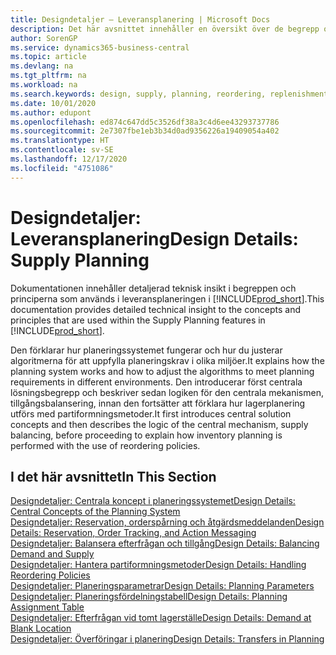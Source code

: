```yaml
---
title: Designdetaljer – Leveransplanering | Microsoft Docs
description: Det här avsnittet innehåller en översikt över de begrepp och metoder som används inom leveransplaneringsfunktionerna i Business Central.
author: SorenGP
ms.service: dynamics365-business-central
ms.topic: article
ms.devlang: na
ms.tgt_pltfrm: na
ms.workload: na
ms.search.keywords: design, supply, planning, reordering, replenishment
ms.date: 10/01/2020
ms.author: edupont
ms.openlocfilehash: ed874c647dd5c3526df38a3c4d6ee43293737786
ms.sourcegitcommit: 2e7307fbe1eb3b34d0ad9356226a19409054a402
ms.translationtype: HT
ms.contentlocale: sv-SE
ms.lasthandoff: 12/17/2020
ms.locfileid: "4751086"
---
```

# <a name="design-details-supply-planning"></a><span data-ttu-id="ec20d-103">Designdetaljer: Leveransplanering</span><span class="sxs-lookup"><span data-stu-id="ec20d-103">Design Details: Supply Planning</span></span>
<span data-ttu-id="ec20d-104">Dokumentationen innehåller detaljerad teknisk insikt i begreppen och principerna som används i leveransplaneringen i [!INCLUDE[prod_short](includes/prod_short.md)].</span><span class="sxs-lookup"><span data-stu-id="ec20d-104">This documentation provides detailed technical insight to the concepts and principles that are used within the Supply Planning features in [!INCLUDE[prod_short](includes/prod_short.md)].</span></span>  

<span data-ttu-id="ec20d-105">Den förklarar hur planeringssystemet fungerar och hur du justerar algoritmerna för att uppfylla planeringskrav i olika miljöer.</span><span class="sxs-lookup"><span data-stu-id="ec20d-105">It explains how the planning system works and how to adjust the algorithms to meet planning requirements in different environments.</span></span> <span data-ttu-id="ec20d-106">Den introducerar först centrala lösningsbegrepp och beskriver sedan logiken för den centrala mekanismen, tillgångsbalansering, innan den fortsätter att förklara hur lagerplanering utförs med partiformningsmetoder.</span><span class="sxs-lookup"><span data-stu-id="ec20d-106">It first introduces central solution concepts and then describes the logic of the central mechanism, supply balancing, before proceeding to explain how inventory planning is performed with the use of reordering policies.</span></span>  

## <a name="in-this-section"></a><span data-ttu-id="ec20d-107">I det här avsnittet</span><span class="sxs-lookup"><span data-stu-id="ec20d-107">In This Section</span></span>  
[<span data-ttu-id="ec20d-108">Designdetaljer: Centrala koncept i planeringssystemet</span><span class="sxs-lookup"><span data-stu-id="ec20d-108">Design Details: Central Concepts of the Planning System</span></span>](design-details-central-concepts-of-the-planning-system.md)  
[<span data-ttu-id="ec20d-109">Designdetaljer: Reservation, orderspårning och åtgärdsmeddelanden</span><span class="sxs-lookup"><span data-stu-id="ec20d-109">Design Details: Reservation, Order Tracking, and Action Messaging</span></span>](design-details-reservation-order-tracking-and-action-messaging.md)  
[<span data-ttu-id="ec20d-110">Designdetaljer: Balansera efterfrågan och tillgång</span><span class="sxs-lookup"><span data-stu-id="ec20d-110">Design Details: Balancing Demand and Supply</span></span>](design-details-balancing-demand-and-supply.md)  
[<span data-ttu-id="ec20d-111">Designdetaljer: Hantera partiformningsmetoder</span><span class="sxs-lookup"><span data-stu-id="ec20d-111">Design Details: Handling Reordering Policies</span></span>](design-details-handling-reordering-policies.md)  
[<span data-ttu-id="ec20d-112">Designdetaljer: Planeringsparametrar</span><span class="sxs-lookup"><span data-stu-id="ec20d-112">Design Details: Planning Parameters</span></span>](design-details-planning-parameters.md)  
[<span data-ttu-id="ec20d-113">Designdetaljer: Planeringsfördelningstabell</span><span class="sxs-lookup"><span data-stu-id="ec20d-113">Design Details: Planning Assignment Table</span></span>](design-details-planning-assignment-table.md)  
[<span data-ttu-id="ec20d-114">Designdetaljer: Efterfrågan vid tomt lagerställe</span><span class="sxs-lookup"><span data-stu-id="ec20d-114">Design Details: Demand at Blank Location</span></span>](design-details-demand-at-blank-location.md)  
[<span data-ttu-id="ec20d-115">Designdetaljer: Överföringar i planering</span><span class="sxs-lookup"><span data-stu-id="ec20d-115">Design Details: Transfers in Planning</span></span>](design-details-transfers-in-planning.md)
